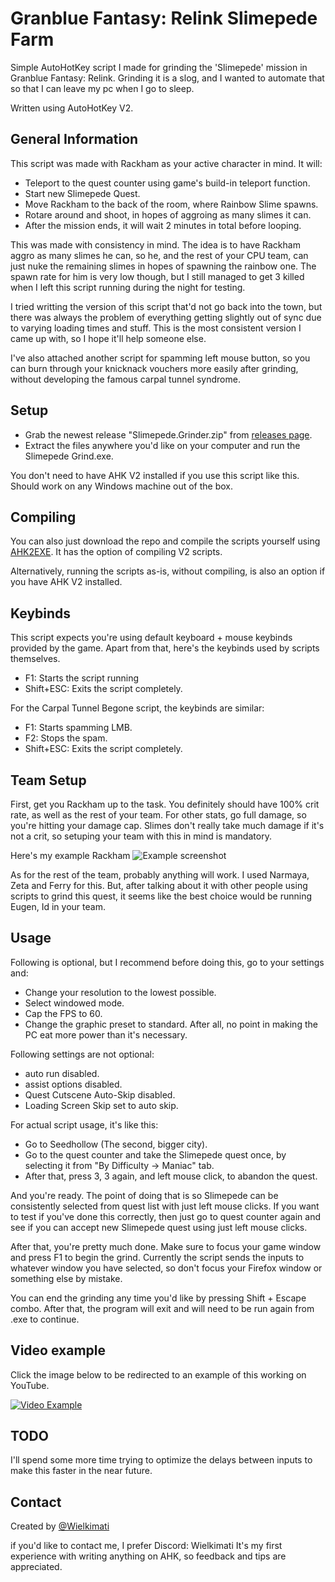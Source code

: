 # Granblue Fantasy: Relink Slimepede Farm
Simple AutoHotKey script I made for grinding the 'Slimepede' mission in Granblue Fantasy: Relink. Grinding it is a slog, and I wanted to automate that so that I can leave my pc when I go to sleep.

Written using AutoHotKey V2.

## General Information
This script was made with Rackham as your active character in mind. It will:
- Teleport to the quest counter using game's build-in teleport function.
- Start new Slimepede Quest.
- Move Rackham to the back of the room, where Rainbow Slime spawns.
- Rotare around and shoot, in hopes of aggroing as many slimes it can.
- After the mission ends, it will wait 2 minutes in total before looping.

This was made with consistency in mind. The idea is to have Rackham aggro as many slimes he can, so he, and the rest of your CPU team, can just nuke the remaining slimes in hopes of spawning the rainbow one. The spawn rate for him is very low though, but I still managed to get 3 killed when I left this script running during the night for testing.

I tried writting the version of this script that'd not go back into the town, but there was always the problem of everything getting slightly out of sync due to varying loading times and stuff. This is the most consistent version I came up with, so I hope it'll help someone else.

I've also attached another script for spamming left mouse button, so you can burn through your knicknack vouchers more easily after grinding, without developing the famous carpal tunnel syndrome.

## Setup
- Grab the newest release "Slimepede.Grinder.zip" from [releases page](https://github.com/Wielkimati/GBFR-Slimepede-Farm/releases).
- Extract the files anywhere you'd like on your computer and run the Slimepede Grind.exe.

You don't need to have AHK V2 installed if you use this script like this. Should work on any Windows machine out of the box.

## Compiling
You can also just download the repo and compile the scripts yourself using [AHK2EXE](https://github.com/AutoHotkey/Ahk2Exe/releases/tag/Ahk2Exe1.1.37.01c). It has the option of compiling V2 scripts.

Alternatively, running the scripts as-is, without compiling, is also an option if you have AHK V2 installed.

## Keybinds
This script expects you're using default keyboard + mouse keybinds provided by the game.
Apart from that, here's the keybinds used by scripts themselves.

- F1: Starts the script running
- Shift+ESC: Exits the script completely.

For the Carpal Tunnel Begone script, the keybinds are similar:
- F1: Starts spamming LMB.
- F2: Stops the spam.
- Shift+ESC: Exits the script completely.

## Team Setup
First, get you Rackham up to the task. You definitely should have 100% crit rate, as well as the rest of your team. For other stats, go full damage, so you're hitting your damage cap. Slimes don't really take much damage if it's not a crit, so setuping your team with this in mind is mandatory.

Here's my example Rackham
![Example screenshot](https://github.com/Wielkimati/GBFR-Slimepede-Farm/blob/main/RepoImages/ExampleRackham.jpg)

As for the rest of the team, probably anything will work. I used Narmaya, Zeta and Ferry for this. But, after talking about it with other people using scripts to grind this quest, it seems like the best choice would be running Eugen, Id in your team.

## Usage
Following is optional, but I recommend before doing this, go to your settings and:
- Change your resolution to the lowest possible.
- Select windowed mode.
- Cap the FPS to 60.
- Change the graphic preset to standard.
After all, no point in making the PC eat more power than it's necessary.

Following settings are not optional:
- auto run disabled.
- assist options disabled.
- Quest Cutscene Auto-Skip disabled.
- Loading Screen Skip set to auto skip.

For actual script usage, it's like this:
- Go to Seedhollow (The second, bigger city).
- Go to the quest counter and take the Slimepede quest once, by selecting it from "By Difficulty -> Maniac" tab.
- After that, press 3, 3 again, and left mouse click, to abandon the quest.

And you're ready. The point of doing that is so Slimepede can be consistently selected from quest list with just left mouse clicks. If you want to test if you've done this correctly, then just go to quest counter again and see if you can accept new Slimepede quest using just left mouse clicks.

After that, you're pretty much done. Make sure to focus your game window and press F1 to begin the grind.
Currently the script sends the inputs to whatever window you have selected, so don't focus your Firefox window or something else by mistake.

You can end the grinding any time you'd like by pressing Shift + Escape combo. After that, the program will exit and will need to be run again from .exe to continue.

## Video example
Click the image below to be redirected to an example of this working on YouTube.

[![Video Example](https://img.youtube.com/vi/zS8x2w7eneI/0.jpg)](https://www.youtube.com/watch?v=zS8x2w7eneI "Video Example")

## TODO
I'll spend some more time trying to optimize the delays between inputs to make this faster in the near future.

## Contact
Created by [@Wielkimati](https://github.com/Wielkimati)

if you'd like to contact me, I prefer Discord: Wielkimati
It's my first experience with writing anything on AHK, so feedback and tips are appreciated.
